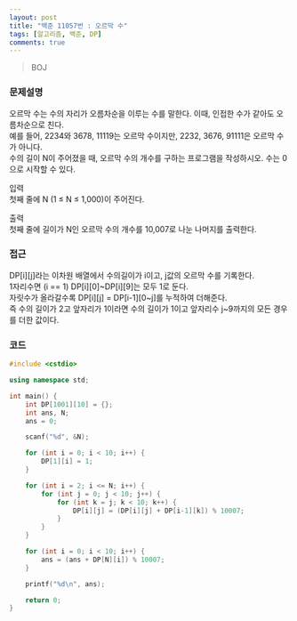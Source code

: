 ```yaml
---
layout: post
title: "백준 11057번 : 오르막 수"
tags: [알고리즘, 백준, DP]
comments: true
---
```


> BOJ  

### 문제설명  
오르막 수는 수의 자리가 오름차순을 이루는 수를 말한다. 이때, 인접한 수가 같아도 오름차순으로 친다.  
예를 들어, 2234와 3678, 11119는 오르막 수이지만, 2232, 3676, 91111은 오르막 수가 아니다.  
수의 길이 N이 주어졌을 때, 오르막 수의 개수를 구하는 프로그램을 작성하시오. 수는 0으로 시작할 수 있다.  

입력  
첫째 줄에 N (1 ≤ N ≤ 1,000)이 주어진다.  

출력  
첫째 줄에 길이가 N인 오르막 수의 개수를 10,007로 나눈 나머지를 출력한다.  

### 접근  
DP[i][j]라는 이차원 배열에서 수의길이가 i이고, j값의 오르막 수를 기록한다.  
1자리수면 (i == 1) DP[i][0]~DP[i][9]는 모두 1로 둔다.  
자릿수가 올라갈수록 DP[i][j] = DP[i-1][0~j]를 누적하여 더해준다.  
즉 수의 길이가 2고 앞자리가 1이라면 수의 길이가 1이고 앞자리수 j~9까지의 모든 경우를 더한 값이다.  

### 코드  
~~~c++
#include <cstdio>

using namespace std;

int main() {
    int DP[1001][10] = {};
    int ans, N;
    ans = 0;

    scanf("%d", &N);

    for (int i = 0; i < 10; i++) {
        DP[1][i] = 1;
    }

    for (int i = 2; i <= N; i++) {
        for (int j = 0; j < 10; j++) {
            for (int k = j; k < 10; k++) {
                DP[i][j] = (DP[i][j] + DP[i-1][k]) % 10007;
            }
        }
    }

    for (int i = 0; i < 10; i++) {
        ans = (ans + DP[N][i]) % 10007;
    }

    printf("%d\n", ans);

    return 0;
}
~~~
